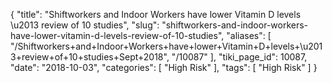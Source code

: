 {
    "title": "Shiftworkers and Indoor Workers have lower Vitamin D levels \u2013 review of 10 studies",
    "slug": "shiftworkers-and-indoor-workers-have-lower-vitamin-d-levels-review-of-10-studies",
    "aliases": [
        "/Shiftworkers+and+Indoor+Workers+have+lower+Vitamin+D+levels+\u2013+review+of+10+studies+Sept+2018",
        "/10087"
    ],
    "tiki_page_id": 10087,
    "date": "2018-10-03",
    "categories": [
        "High Risk"
    ],
    "tags": [
        "High Risk"
    ]
}